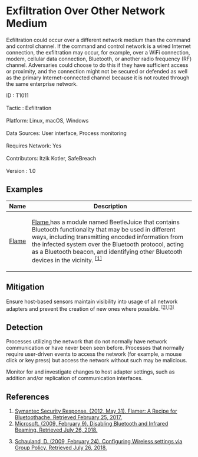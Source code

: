 <div class="container-fluid">
 <h1>
  Exfiltration Over Other Network Medium
 </h1>
 <div class="row">
  <div class="col-md-8 description-body">
   <p>
    Exfiltration could occur over a different network medium than the command and control channel. If the command and control network is a wired Internet connection, the exfiltration may occur, for example, over a WiFi connection, modem, cellular data connection, Bluetooth, or another radio frequency (RF) channel. Adversaries could choose to do this if they have sufficient access or proximity, and the connection might not be secured or defended as well as the primary Internet-connected channel because it is not routed through the same enterprise network.
   </p>
  </div>
  <div class="col-md-4">
   <div class="card">
    <div class="card-body">
     <div class="card-data">
      <span class="h5 card-title">
       ID
      </span>
      : T1011
      <br/>
      <br/>
     </div>
     <div class="card-data">
      <span class="h5 card-title">
      </span>
     </div>
     <div class="card-data">
      <span class="h5 card-title">
       Tactic
      </span>
      : Exfiltration
      <br/>
      <br/>
     </div>
     <div class="card-data">
      <span class="h5 card-title">
       Platform:
      </span>
      Linux, macOS, Windows
      <br/>
      <br/>
     </div>
     <div class="card-data">
      <span class="h5 card-title">
      </span>
     </div>
     <div class="card-data">
      <span class="h5 card-title">
      </span>
     </div>
     <div class="card-data">
      <span class="h5 card-title">
       Data Sources:
      </span>
      User interface, Process monitoring
      <br/>
      <br/>
     </div>
     <div class="card-data">
      <span class="h5 card-title">
      </span>
     </div>
     <div class="card-data">
      <span class="h5 card-title">
       Requires Network:
      </span>
      Yes
      <br/>
      <br/>
     </div>
     <div class="card-data">
      <span class="h5 card-title">
      </span>
     </div>
     <div class="card-data">
      <span class="h5 card-title">
      </span>
     </div>
     <div class="card-data">
      <span class="h5 card-title">
      </span>
     </div>
     <div class="card-data">
      <span class="h5 card-title">
       Contributors:
      </span>
      Itzik Kotler, SafeBreach
      <br/>
      <br/>
     </div>
     <div class="card-data">
      <span class="h5 card-title">
       Version
      </span>
      : 1.0
     </div>
    </div>
   </div>
  </div>
 </div>
 <h2 class="pt-3" id="examples">
  Examples
 </h2>
 <table class="table table-bordered table-light mt-2">
  <thead>
   <tr>
    <th scope="col">
     Name
    </th>
    <th scope="col">
     Description
    </th>
   </tr>
  </thead>
  <tbody class="bg-white">
   <tr>
    <td>
     <a href="https://attack.mitre.org/software/S0143">
      Flame
     </a>
    </td>
    <td>
     <p>
      <a href="https://attack.mitre.org/software/S0143">
       Flame
      </a>
      has a module named BeetleJuice that contains Bluetooth functionality that may be used in different ways, including transmitting encoded information from the infected system over the Bluetooth protocol, acting as a Bluetooth beacon, and identifying other Bluetooth devices in the vicinity.
      <span class="scite-citeref-number" data-reference="Symantec Beetlejuice" id="scite-ref-1-a" onclick="scrollToRef('scite-1')">
       <sup>
        <a aria-describedby="qtip-0" data-hasqtip="0" href="https://www.symantec.com/connect/blogs/flamer-recipe-bluetoothache" target="_blank">
         [1]
        </a>
       </sup>
      </span>
     </p>
    </td>
   </tr>
  </tbody>
 </table>
 <h2 class="pt-3" id="mitigation">
  Mitigation
 </h2>
 <p>
  Ensure host-based sensors maintain visibility into usage of all network adapters and prevent the creation of new ones where possible.
  <span class="scite-citeref-number" data-reference="Microsoft GPO Bluetooth FEB 2009" id="scite-ref-2-a">
   <sup>
    <a aria-describedby="qtip-1" data-hasqtip="1" href="https://technet.microsoft.com/library/dd252791.aspx" target="_blank">
     [2]
    </a>
   </sup>
  </span>
  <span class="scite-citeref-number" data-reference="TechRepublic Wireless GPO FEB 2009" id="scite-ref-3-a">
   <sup>
    <a aria-describedby="qtip-2" data-hasqtip="2" href="https://www.techrepublic.com/blog/data-center/configuring-wireless-settings-via-group-policy/" target="_blank">
     [3]
    </a>
   </sup>
  </span>
 </p>
 <h2 class="pt-3" id="detection">
  Detection
 </h2>
 <p>
  Processes utilizing the network that do not normally have network communication or have never been seen before. Processes that normally require user-driven events to access the network (for example, a mouse click or key press) but access the network without such may be malicious.
 </p>
 <p>
  Monitor for and investigate changes to host adapter settings, such as addition and/or replication of communication interfaces.
 </p>
 <h2 class="pt-3" id="references">
  References
 </h2>
 <div class="row">
  <div class="col">
   <ol>
    <li>
     <span class="scite-citation" id="scite-1">
      <span class="scite-citation-text">
       <a class="external text" href="https://www.symantec.com/connect/blogs/flamer-recipe-bluetoothache" name="scite-1" rel="nofollow" target="_blank">
        Symantec Security Response. (2012, May 31). Flamer: A Recipe for Bluetoothache. Retrieved February 25, 2017.
       </a>
      </span>
     </span>
    </li>
    <li>
     <span class="scite-citation" id="scite-2">
      <span class="scite-citation-text">
       <a class="external text" href="https://technet.microsoft.com/library/dd252791.aspx" name="scite-2" rel="nofollow" target="_blank">
        Microsoft. (2009, February 9). Disabling Bluetooth and Infrared Beaming. Retrieved July 26, 2018.
       </a>
      </span>
     </span>
    </li>
   </ol>
  </div>
  <div class="col">
   <ol start="3.5">
    <li>
     <span class="scite-citation" id="scite-3">
      <span class="scite-citation-text">
       <a class="external text" href="https://www.techrepublic.com/blog/data-center/configuring-wireless-settings-via-group-policy/" name="scite-3" rel="nofollow" target="_blank">
        Schauland, D. (2009, February 24). Configuring Wireless settings via Group Policy. Retrieved July 26, 2018.
       </a>
      </span>
     </span>
    </li>
   </ol>
  </div>
 </div>
</div>
